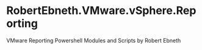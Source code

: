 # RobertEbneth.VMware.vSphere.Reporting
VMware Reporting Powershell Modules and Scripts by Robert Ebneth